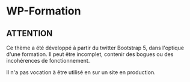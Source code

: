 # WP-Formation

## ATTENTION

Ce thème a été développé à partir du twitter Bootstrap 5, dans l'optique d'une formation. 
Il peut être incomplet, contenir des bogues ou des incohérences de fonctionnement.

Il n'a pas vocation à être utilisé en sur un site en production.

